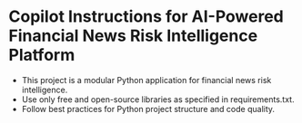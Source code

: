 <!-- Use this file to provide workspace-specific custom instructions to Copilot. For more details, visit https://code.visualstudio.com/docs/copilot/copilot-customization#_use-a-githubcopilotinstructionsmd-file -->

# Copilot Instructions for AI-Powered Financial News Risk Intelligence Platform

- This project is a modular Python application for financial news risk intelligence.
- Use only free and open-source libraries as specified in requirements.txt.
- Follow best practices for Python project structure and code quality.
